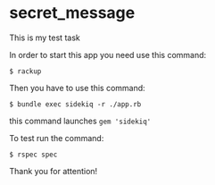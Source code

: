 # secret_message
This is my test task


In order to start this app you need use this command:
```
$ rackup
```
  
Then you have to use this command:
```
$ bundle exec sidekiq -r ./app.rb
```  
this command launches `gem 'sidekiq'` 


To test run the command: 
```  
$ rspec spec
```

Thank you for attention!  

